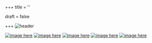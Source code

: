 +++
title = ''

draft = false

+++
![header](../images/odyssey.png#center)

[![image here](../images/odyssey-1.png#center)](../odyssey-1)
[![image here](../images/odyssey-2.png#center)](../odyssey-2)
[![image here](../images/odyssey-3.png#center)](../odyssey-3)
[![image here](../images/odyssey-4.png#center)](../odyssey-4)
[![image here](../images/odyssey-5.png#center)](../odyssey-5)